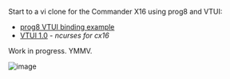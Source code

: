 Start to a vi clone for the Commander X16 using prog8 and VTUI:

- [prog8 VTUI binding example](https://github.com/irmen/prog8/blob/master/examples/cx16/vtui/testvtui.p8)
- [VTUI 1.0](https://github.com/JimmyDansbo/VTUIlib) - _ncurses for cx16_

Work in progress. YMMV.

![image](https://github.com/oodler577/VICL1/assets/69679854/05727db6-52cc-488b-82f4-23175692bd98)


